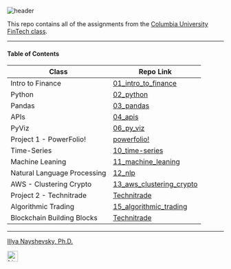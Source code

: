 ![header](https://capsule-render.vercel.app/api?type=waving&color=timeAuto&width=1000&height=100&section=header&text=Columbia%20University%20FinTech%20Bootcamp%20Assignments&fontSize=30&fontColor=black)

<!--- the header is made with: https://github.com/kyechan99/capsule-render -->

This repo contains all of the assignments from the [Columbia University FinTech class](https://bootcamp.cvn.columbia.edu/fintech/).

---

#### Table of Contents

| Class                       | Repo Link                                                                                                    |
|-----------------------------|--------------------------------------------------------------------------------------------------------------|
| Intro to Finance            | [01_intro_to_finance](https://github.com/illyanyc/cu_fintech_assignments/tree/main/01_intro_to_finance)      |
| Python                      | [02_python](https://github.com/illyanyc/cu_fintech_assignments/tree/main/02_python)                          |
| Pandas                      | [03_pandas](https://github.com/illyanyc/cu_fintech_assignments/tree/main/03_pandas)                          |
| APIs                        | [04_apis](https://github.com/illyanyc/cu_fintech_assignments/tree/main/04_apis)                              |
| PyViz                       | [06_py_viz](https://github.com/illyanyc/cu_fintech_assignments/tree/main/06_py_viz)                          |
| Project 1 - PowerFolio!     | [powerfolio!](https://github.com/illyanyc/powerfolio)                                                        |
| Time-Series                 | [10_time-series](https://github.com/illyanyc/cu_fintech_assignments/tree/main/10_time_series)                |
| Machine Leaning             | [11_machine_leaning](https://github.com/illyanyc/cu_fintech_assignments/tree/main/11_machine_learning)       |
| Natural Language Processing | [12_nlp](https://github.com/illyanyc/cu_fintech_assignments/tree/main/12_nlp)                                |
| AWS - Clustering Crypto     | [13_aws_clustering_crypto](https://github.com/illyanyc/unit13-ClusteringCrypto)                              |
| Project 2 - Technitrade     | [Technitrade](https://github.com/illyanyc/technitrade)                                                       |
| Algorithmic Trading         | [15_algorithmic_trading](https://github.com/illyanyc/cu_fintech_assignments/tree/main/15_algorithmic_trading)|
| Blockchain Building Blocks  | [Technitrade](https://github.com/illyanyc/cu_fintech_assignments/tree/main/18_blockchain)                    |

---

[Illya Nayshevsky, Ph.D.](www.illya.bio) <br>

[<img src="https://cdn2.auth0.com/docs/media/connections/linkedin.png" alt="LinkedIn -  Illya Nayshevsky" width=25/>](https://www.linkedin.com/in/illyanayshevskyy/)
